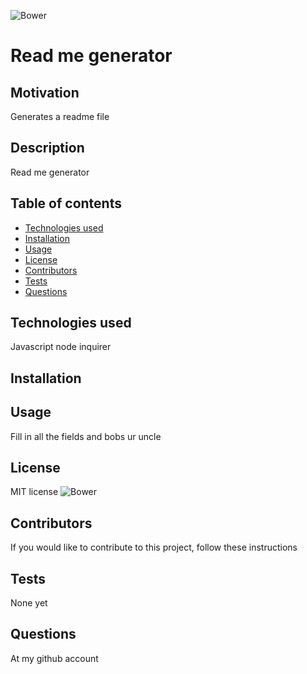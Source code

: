 ![Bower](https://img.shields.io/bower/l/inquirer)
  # Read me generator
  ## Motivation
  Generates a readme file
  
  ## Description
  Read me generator
  
  ## Table of contents
  * [Technologies used](#technologies-used)
  * [Installation](#installation)
  * [Usage](#usage)
  * [License](#license)
  * [Contributors](#contributors)
  * [Tests](#tests)
  * [Questions](#questions)
  
  ## Technologies used
  Javascript node inquirer
  
  ## Installation
  
  
  ## Usage
  Fill in all the fields and bobs ur uncle
  
  ## License
  MIT license
  ![Bower](https://img.shields.io/bower/l/inquirer)
  
  ## Contributors
  If you would like to contribute to this project, follow these instructions
  
  ## Tests
  None yet
  
  ## Questions
  At my github account
